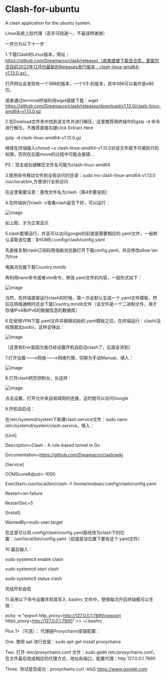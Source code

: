 # Clash-for-ubuntu

A clash application for the ubuntu system.

Linux系统上挂代理（高手可绕道～，不喜误喷谢谢）

一共分为以下十一步：

1.下载Clash的Linux版本，网址：https://github.com/Dreamacro/clash/releases（或者直接下载该仓库，里面包含目前2022年12月份最新的Releases发行版本：clash-linux-amd64-v1.13.0.gz）

  打开网址会发现有一个386的版本，一个V3-的版本，其中386可以看作是x86位。
  
  或者通过terminal终端利用wget链接下载：wget https://github.com/Dreamacro/clash/releases/download/v1.13.0/clash-linux-amd64-v1.13.0.gz
  
2.在Dowload文件夹中找到该文件并进行解压，这里推荐用终端中的gzip -d 命令进行解压，不推荐直接右键click Extract Here

  gzip -d clash-linux-amd64-v1.13.0.gz
  
  继续在终端输入chmod +x clash-linux-amd64-v1.13.0对该文件赋予可被执行的权限，否则在后面move的过程中可能会报错... 
  
  PS：双击或右键解压文件名可能为clash-linux-amd64
  
3.使用命令移动文件到全局访问的目录：sudo mv clash-linux-amd64-v1.13.0 /usr/local/bin,方便进行全局访问

  在这里需要注意：更改文件名为clash（第4步要说到）
  
4.在终端执行clash -v查看clash是否下好，可以运行：

  ![image](https://user-images.githubusercontent.com/72930251/219655815-9cf496c8-d65c-4c9c-8bd0-567134bf46c8.png)
  
  如上图，才为正常显示
  
5.clash能够运行，并且可以访问google的前提是需要相应的.yaml文件，一般默认读取该位置：$HOME/.config/clash/config.yaml

  先直接复制clash订阅码用电脑浏览器打开下载config.yaml，并且修改allow lan 为true
  
  电脑浏览器下载Country.mmdb
  
  再利用nano命令或者vim命令，修改.yaml文件的内容，一般形式如下：
  
  ![image](https://user-images.githubusercontent.com/72930251/219657512-89c62543-3c8e-44ff-a544-c05a7629cbf5.png)
  
  当然，在终端直接运行clash的时候，第一次会默认生成一个.yaml文件模板，然后在网络通畅时还会下载Country,mmdb文件（该文件是一个二进制文件，用于存储IPv4和IPv6的数据信息的数据库）
  
6.在使用VPN下载.yaml文件并替换初始的.yaml模板之后，在终端运行：clash(没权限就加sudo)，这样会弹出：

  ![image](https://user-images.githubusercontent.com/72930251/219658307-421a703a-fdd0-4deb-b47d-2a1757371564.png)
  
  （这里有Eror是因为我已经设置开机自启动clash了，后面会讲到）
  
7.打开设置--->网络--->网络代理，切换为手动Manual，填入：

  ![image](https://user-images.githubusercontent.com/72930251/219659001-e708578e-f87c-421e-aaa6-2b9d38d1b7c6.png)
  
8.打开clash网页控制台，长这样：

  ![image](https://user-images.githubusercontent.com/72930251/219658560-d83b2fbd-ebb5-4f68-8b3c-56b49446b295.png)
  
  点击设置，打开允许来自局域网的连接，这时就可以访问Google
  
9.开机自启动：

在/etc/systemd/system下新建clash.service文件：sudo nano /etc/systemd/system/clash.service，填入：

[Unit]

Description=Clash - A rule-based tunnel in Go

Documentation=https://github.com/Dreamacro/clash/wiki

[Service]

OOMScoreAdjust=-1000

ExecStart=/usr/local/bin/clash -f /home/mobian/.config/clash/config.yaml

Restart=on-failure

RestartSec=5

[Install]

WantedBy=multi-user.target

在这里可以将.config/clash/config.yaml路经改为clash下的位置：/usr/local/bin/config.yaml（前提是该位置下要有这个.yaml文件）

10.最后输入：

sudo systemctl enable clash

sudo systemctl start clash

sudo systemctl status clash

完成开机自启

11.采用以下命令设置并将其写入 .bashrc 文件中，使得每次开启终端都可以生效：

echo -e "export http_proxy=http://127.0.0.1:7890\nexport https_proxy=http://127.0.0.1:7890" >> ~/.bashrc

Plus 1+（可选）：
代理链Proxychains安装配置：

One. 使用 apt 进行安装：sudo apt-get install proxychains

Two. 打开 /etc/proxychains.conf 文件：sudo gedit /etc/proxychains.conf，在文件最后改成相应的代理方式、地址和端口，配置代理：http	127.0.0.1 7890

Three. 测试是否成功：proxychains curl -kIsS https://www.google.com
